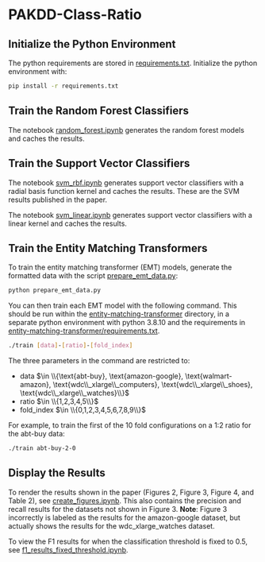 # PAKDD-Class-Ratio

## Initialize the Python Environment

The python requirements are stored in [requirements.txt](requirements.txt). Initialize the python environment with:

```bash
pip install -r requirements.txt
```

## Train the Random Forest Classifiers

The notebook [random_forest.ipynb](random_forest.ipynb) generates the random forest models and caches the results.

## Train the Support Vector Classifiers

The notebook [svm_rbf.ipynb](svm_rbf.ipynb) generates support vector classifiers with a radial basis function kernel and caches the results. These are the SVM results published in the paper.

The notebook [svm_linear.ipynb](svm_linear.ipynb) generates support vector classifiers with a linear kernel and caches the results.

## Train the Entity Matching Transformers

To train the entity matching transformer (EMT) models, generate the formatted data with the script [prepare_emt_data.py](prepare_emt_data.py):

```bash
python prepare_emt_data.py
```

You can then train each EMT model with the following command. This should be run within the [entity-matching-transformer](entity-matching-transformer) directory, in a separate python environment with python 3.8.10 and the requirements in [entity-matching-transformer/requirements.txt](entity-matching-transformer/requirements.txt).

```bash
./train [data]-[ratio]-[fold_index]
```

The three parameters in the command are restricted to:

- data $\in \\{\text{abt-buy}, \text{amazon-google}, \text{walmart-amazon}, \text{wdc\\_xlarge\\_computers}, \text{wdc\\_xlarge\\_shoes}, \text{wdc\\_xlarge\\_watches}\\}$
- ratio $\in \\{1,2,3,4,5\\}$
- fold_index $\in \\{0,1,2,3,4,5,6,7,8,9\\}$

For example, to train the first of the 10 fold configurations on a 1:2 ratio for the abt-buy data:

```bash
./train abt-buy-2-0
```

## Display the Results

To render the results shown in the paper (Figures 2, Figure 3, Figure 4, and Table 2), see [create_figures.ipynb](create_figures.ipynb). This also contains the precision and recall results for the datasets not shown in Figure 3. **Note**: Figure 3 incorrectly is labeled as the results for the amazon-google dataset, but actually shows the results for the wdc_xlarge_watches dataset.

To view the F1 results for when the classification threshold is fixed to 0.5, see [f1_results_fixed_threshold.ipynb](f1_results_fixed_threshold.ipynb).
